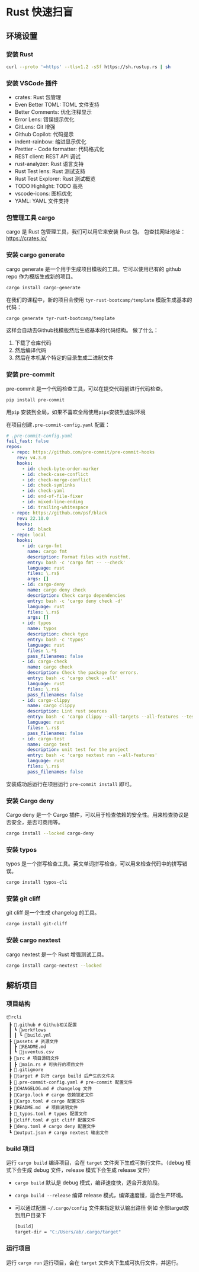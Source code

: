 # Rust 快速扫盲

## 环境设置

### 安装 Rust

```bash
curl --proto '=https' --tlsv1.2 -sSf https://sh.rustup.rs | sh
```

### 安装 VSCode 插件

- crates: Rust 包管理
- Even Better TOML: TOML 文件支持
- Better Comments: 优化注释显示
- Error Lens: 错误提示优化
- GitLens: Git 增强
- Github Copilot: 代码提示
- indent-rainbow: 缩进显示优化
- Prettier - Code formatter: 代码格式化
- REST client: REST API 调试
- rust-analyzer: Rust 语言支持
- Rust Test lens: Rust 测试支持
- Rust Test Explorer: Rust 测试概览
- TODO Highlight: TODO 高亮
- vscode-icons: 图标优化
- YAML: YAML 文件支持



### 包管理工具 cargo

cargo 是 Rust 包管理工具，我们可以用它来安装 Rust 包。
包查找网址地址：https://crates.io/


### 安装 cargo generate

cargo generate 是一个用于生成项目模板的工具。它可以使用已有的 github repo 作为模版生成新的项目。

```bash
cargo install cargo-generate
```

在我们的课程中，新的项目会使用 `tyr-rust-bootcamp/template` 模版生成基本的代码：

```bash
cargo generate tyr-rust-bootcamp/template
```
这样会自动去Github找模版然后生成基本的代码结构。
做了什么：
1. 下载了仓库代码
2. 然后编译代码
3. 然后在本机某个特定的目录生成二进制文件

### 安装 pre-commit

pre-commit 是一个代码检查工具，可以在提交代码前进行代码检查。

```bash
pip install pre-commit
```

用`pip` 安装到全局，如果不喜欢全局使用`pipx`安装到虚拟环境

在项目创建`.pre-commit-config.yaml` 配置：
```yaml
# .pre-commit-config.yaml
fail_fast: false
repos:
  - repo: https://github.com/pre-commit/pre-commit-hooks
    rev: v4.3.0
    hooks:
      - id: check-byte-order-marker
      - id: check-case-conflict
      - id: check-merge-conflict
      - id: check-symlinks
      - id: check-yaml
      - id: end-of-file-fixer
      - id: mixed-line-ending
      - id: trailing-whitespace
  - repo: https://github.com/psf/black
    rev: 22.10.0
    hooks:
      - id: black
  - repo: local
    hooks:
      - id: cargo-fmt
        name: cargo fmt
        description: Format files with rustfmt.
        entry: bash -c 'cargo fmt -- --check'
        language: rust
        files: \.rs$
        args: []
      - id: cargo-deny
        name: cargo deny check
        description: Check cargo dependencies
        entry: bash -c 'cargo deny check -d'
        language: rust
        files: \.rs$
        args: []
      - id: typos
        name: typos
        description: check typo
        entry: bash -c 'typos'
        language: rust
        files: \.*$
        pass_filenames: false
      - id: cargo-check
        name: cargo check
        description: Check the package for errors.
        entry: bash -c 'cargo check --all'
        language: rust
        files: \.rs$
        pass_filenames: false
      - id: cargo-clippy
        name: cargo clippy
        description: Lint rust sources
        entry: bash -c 'cargo clippy --all-targets --all-features --tests --benches -- -D warnings'
        language: rust
        files: \.rs$
        pass_filenames: false
      - id: cargo-test
        name: cargo test
        description: unit test for the project
        entry: bash -c 'cargo nextest run --all-features'
        language: rust
        files: \.rs$
        pass_filenames: false

```

安装成功后运行在项目运行 `pre-commit install` 即可。


### 安装 Cargo deny

Cargo deny 是一个 Cargo 插件，可以用于检查依赖的安全性。用来检查协议是否安全，是否可商用等。

```bash
cargo install --locked cargo-deny
```


### 安装 typos

typos 是一个拼写检查工具。英文单词拼写检查，可以用来检查代码中的拼写错误。

```bash
cargo install typos-cli
```

### 安装 git cliff

git cliff 是一个生成 changelog 的工具。

```bash
cargo install git-cliff
```

### 安装 cargo nextest

cargo nextest 是一个 Rust 增强测试工具。

```bash
cargo install cargo-nextest --locked
```


## 解析项目


### 项目结构

```shell
📦rcli 
 ┣ 📂.github # Github相关配置
 ┃ ┗ 📂workflows
 ┃ ┃ ┗ 📜build.yml
 ┣ 📂assets # 资源文件
 ┃ ┣ 📜README.md
 ┃ ┗ 📜juventus.csv
 ┣ 📂src # 项目源码文件
 ┃ ┣ 📜main.rs # 可执行的项目文件
 ┣ 📜.gitignore
 ┣ 📜target # 执行 cargo build 后产生的文件夹
 ┣ 📜.pre-commit-config.yaml # pre-commit 配置文件
 ┣ 📜CHANGELOG.md # changelog 文件
 ┣ 📜Cargo.lock # cargo 依赖锁定文件
 ┣ 📜Cargo.toml # cargo 配置文件
 ┣ 📜README.md  # 项目说明文件
 ┣ 📜_typos.toml # typos 配置文件
 ┣ 📜cliff.toml # git cliff 配置文件
 ┣ 📜deny.toml # cargo deny 配置文件
 ┗ 📜output.json # cargo nextest 输出文件
```



### build 项目

运行 `cargo build` 编译项目，会在 `target` 文件夹下生成可执行文件。（debug 模式下会生成 debug 文件，release 模式下会生成 release 文件） 

- `cargo build` 默认是 debug 模式，编译速度快，适合开发阶段。
- `cargo build --release` 编译 release 模式，编译速度慢，适合生产环境。

- 可以通过配置 `~/.cargo/config` 文件来指定默认输出路径 例如 全部target放到用户目录下

    ```bat
    [build]
    target-dir = "C:/Users/ab/.cargo/target"
    ```

    
### 运行项目

运行 `cargo run` 运行项目，会在 `target` 文件夹下生成可执行文件，并运行。